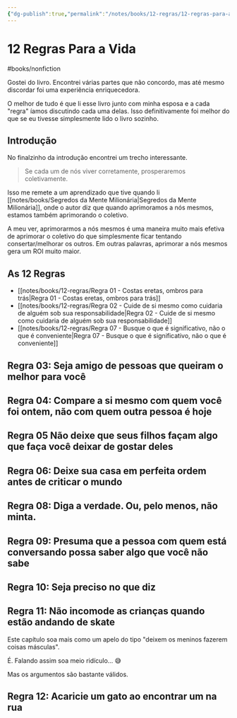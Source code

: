 ```yaml
---
{"dg-publish":true,"permalink":"/notes/books/12-regras/12-regras-para-a-vida/","dgHomeLink":true,"dgPassFrontmatter":false,"dgShowBacklinks":true,"dgShowLocalGraph":false}
---
```



# 12 Regras Para a Vida

#books/nonfiction

Gostei do livro. Encontrei várias partes que não concordo, mas até mesmo discordar foi uma experiência enriquecedora.

O melhor de tudo é que li esse livro junto com minha esposa e a cada "regra" íamos discutindo cada uma delas. Isso definitivamente foi melhor do que se eu tivesse simplesmente lido o livro sozinho.

## Introdução

No finalzinho da introdução encontrei um trecho interessante.

> Se cada um de nós viver corretamente, prosperaremos coletivamente.

Isso me remete a um aprendizado que tive quando li [[notes/books/Segredos da Mente Milionária|Segredos da Mente Milionária]], onde o autor diz que quando aprimoramos a nós mesmos, estamos também aprimorando o coletivo.

A meu ver, aprimorarmos a nós mesmos é uma maneira muito mais efetiva de aprimorar o coletivo do que simplesmente ficar tentando consertar/melhorar os outros. Em outras palavras, aprimorar a nós mesmos gera um ROI muito maior.

## As 12 Regras
- [[notes/books/12-regras/Regra 01 - Costas eretas, ombros para trás|Regra 01 - Costas eretas, ombros para trás]]
- [[notes/books/12-regras/Regra 02 - Cuide de si mesmo como cuidaria de alguém sob sua responsabilidade|Regra 02 - Cuide de si mesmo como cuidaria de alguém sob sua responsabilidade]]
- [[notes/books/12-regras/Regra 07 - Busque o que é significativo, não o que é conveniente|Regra 07 - Busque o que é significativo, não o que é conveniente]]


## Regra 03: Seja amigo de pessoas que queiram o melhor para você

## Regra 04: Compare a si mesmo com quem você foi ontem, não com quem outra pessoa é hoje

## Regra 05 Não deixe que seus filhos façam algo que faça você deixar de gostar deles


## Regra 06: Deixe sua casa em perfeita ordem antes de criticar o mundo




## Regra 08: Diga a verdade. Ou, pelo menos, não minta.


## Regra 09: Presuma que a pessoa com quem está conversando possa saber algo que você não sabe


## Regra 10: Seja preciso no que diz


## Regra 11: Não incomode as crianças quando estão andando de skate

Este capítulo soa mais como um apelo do tipo "deixem os meninos fazerem coisas másculas".

É. Falando assim soa meio ridículo... 😅

Mas os argumentos são bastante válidos.



## Regra 12: Acaricie um gato ao encontrar um na rua

